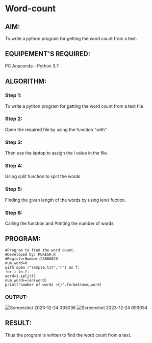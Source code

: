 # Word-count
## AIM:
To write a python program for getting the word count from a text.
## EQUIPEMENT'S REQUIRED: 
PC
Anaconda - Python 3.7
## ALGORITHM: 
### Step 1:
To write a python program for getting the word count from a text file
### Step 2: 
Open the required file by using the function "with".
### Step 3: 
Then use the laptop to assign the i value in the file.
### Step 4:  
Using split function to spilt the words
### Step 5: 
Finding the given length of the words by using len() fuction.
### Step 6: 
Calling the function and Printing the number of words.
## PROGRAM:
```
#Program to find the word count.
#Developed by: MUKESH.R
#RegisterNumber:23006020
num_word=0
with open ("sample.txt",'r') as f:
for i in f:
word=i.split()
num_word+=len(word)
print("number of words ={}".format(num_word)
```
### OUTPUT:
![Screenshot 2023-12-24 093036](https://github.com/2005Mukesh/Word-count/assets/138849308/8637ec2e-fc53-46c6-82de-6d613101d9fb)
![Screenshot 2023-12-24 093054](https://github.com/2005Mukesh/Word-count/assets/138849308/7c13b25e-11fc-429c-bb1a-ea0bee444091)
## RESULT:
Thus the program is written to find the word count from a text.
